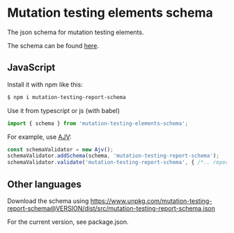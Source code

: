 # Mutation testing elements schema

The json schema for mutation testing elements.

The schema can be found [here](https://github.com/stryker-mutator/mutation-testing-elements/blob/master/packages/mutation-testing-report-schema/src/mutation-testing-report-schema.json). 

## JavaScript

Install it with npm like this:

```sh
$ npm i mutation-testing-report-schema
```

Use it from typescript or js (with babel)

```ts
import { schema } from 'mutation-testing-elements-schema';
```

For example, use [AJV](https://github.com/epoberezkin/ajv#ajv-another-json-schema-validator):

```ts
const schemaValidator = new Ajv();
schemaValidator.addSchema(schema, 'mutation-testing-report-schema');
schemaValidator.validate('mutation-testing-report-schema', { /*.. report as json ...*/ });
```

## Other languages

Download the schema using https://www.unpkg.com/mutation-testing-report-schema@VERSION/dist/src/mutation-testing-report-schema.json

For the current version, see package.json.
